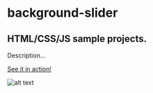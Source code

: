 # background-slider

## HTML/CSS/JS sample projects.

Description...

[See it in action!](https://master..amplifyapp.com/)

![alt text](https://github.com/devjpsmith/background-slider/blob/master/screenshot.png?raw=true)
